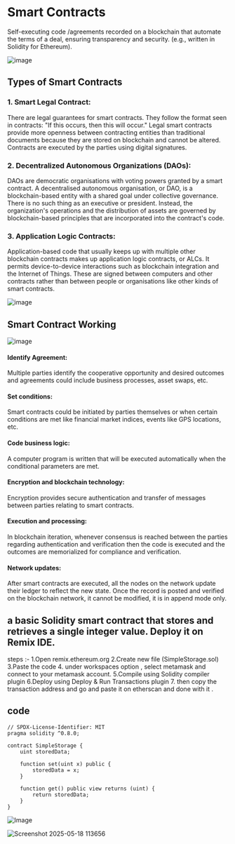 # Smart Contracts

Self-executing code /agreements recorded on a blockchain that automate the terms of a deal, ensuring transparency and security. (e.g., written in Solidity for Ethereum).

![image](https://github.com/user-attachments/assets/3b08659e-b1e0-4632-b409-70c1aaee79d9)

## Types of Smart Contracts

### 1. Smart Legal Contract:

There are legal guarantees for smart contracts. They follow the format seen in contracts: "If this occurs, then this will occur." Legal smart contracts provide more openness between contracting entities than traditional documents because they are stored on blockchain and cannot be altered. Contracts are executed by the parties using digital signatures.

### 2. Decentralized Autonomous Organizations (DAOs):

DAOs are democratic organisations with voting powers granted by a smart contract. A decentralised autonomous organisation, or DAO, is a blockchain-based entity with a shared goal under collective governance. There is no such thing as an executive or president. Instead, the organization's operations and the distribution of assets are governed by blockchain-based principles that are incorporated into the contract's code.

### 3. Application Logic Contracts:

Application-based code that usually keeps up with multiple other blockchain contracts makes up application logic contracts, or ALCs. It permits device-to-device interactions such as blockchain integration and the Internet of Things. These are signed between computers and other contracts rather than between people or organisations like other kinds of smart contracts.

![image](https://github.com/user-attachments/assets/fdd3a1b9-03c5-48e0-8749-8743d16171ba)


## Smart Contract Working

![image](https://github.com/user-attachments/assets/6c50806c-fbac-4d5c-96cd-6fe7923477ae)

#### Identify Agreement: 
Multiple parties identify the cooperative opportunity and desired outcomes and agreements could include business processes, asset swaps, etc.

#### Set conditions: 
Smart contracts could be initiated by parties themselves or when certain conditions are met like financial market indices, events like GPS locations, etc.

#### Code business logic:
A computer program is written that will be executed automatically when the conditional parameters are met.

#### Encryption and blockchain technology: 
Encryption provides secure authentication and transfer of messages between parties relating to smart contracts.

#### Execution and processing: 
In blockchain iteration, whenever consensus is reached between the parties regarding authentication and verification then the code is executed and the outcomes are memorialized for compliance and verification.

#### Network updates: 
After smart contracts are executed, all the nodes on the network update their ledger to reflect the new state. Once the record is posted and verified on the blockchain network, it cannot be modified, it is in append mode only.




## a basic Solidity smart contract that stores and retrieves a single integer value. Deploy it on Remix IDE.

steps :-
1.Open remix.ethereum.org
2.Create new file (SimpleStorage.sol)
3.Paste the code
4. under workspaces option , select metamask and connect to your metamask account. 
5.Compile using Solidity compiler plugin
6.Deploy using Deploy & Run Transactions plugin
7. then copy the transaction address and go and paste it on etherscan and done with it .

## code  
``` 
// SPDX-License-Identifier: MIT
pragma solidity ^0.8.0;

contract SimpleStorage {
    uint storedData;
    
    function set(uint x) public {
        storedData = x;
    }
    
    function get() public view returns (uint) {
        return storedData;
    }
}
``` 


![Image](https://github.com/user-attachments/assets/e7afc484-4217-4d7d-9534-6288594abb9a)

![Screenshot 2025-05-18 113656](https://github.com/user-attachments/assets/845c852b-ffd0-41ae-b8d9-dd8ca72a3a10)

